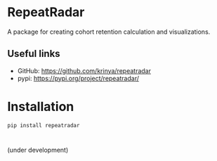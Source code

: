 # RepeatRadar
A package for creating cohort retention calculation and visualizations.
## Useful links
- GitHub: https://github.com/krinya/repeatradar
- pypi: https://pypi.org/project/repeatradar/

# Installation
```bash
pip install repeatradar
```

# 

(under development)